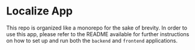 # Localize App

This repo is organized like a monorepo for the sake of brevity. In order to use this app, please refer to the README available for further instructions on how to set up and run both the `backend` and `frontend` applications.